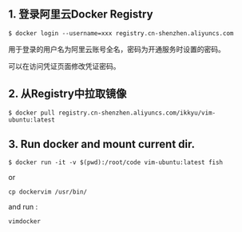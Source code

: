 ## 1. 登录阿里云Docker Registry

```
$ docker login --username=xxx registry.cn-shenzhen.aliyuncs.com
```

用于登录的用户名为阿里云账号全名，密码为开通服务时设置的密码。

可以在访问凭证页面修改凭证密码。

## 2. 从Registry中拉取镜像

```
$ docker pull registry.cn-shenzhen.aliyuncs.com/ikkyu/vim-ubuntu:latest
```

## 3. Run docker and mount current dir.


```
$ docker run -it -v $(pwd):/root/code vim-ubuntu:latest fish
```

or 

```
cp dockervim /usr/bin/
```

and run :

```
vimdocker
```

